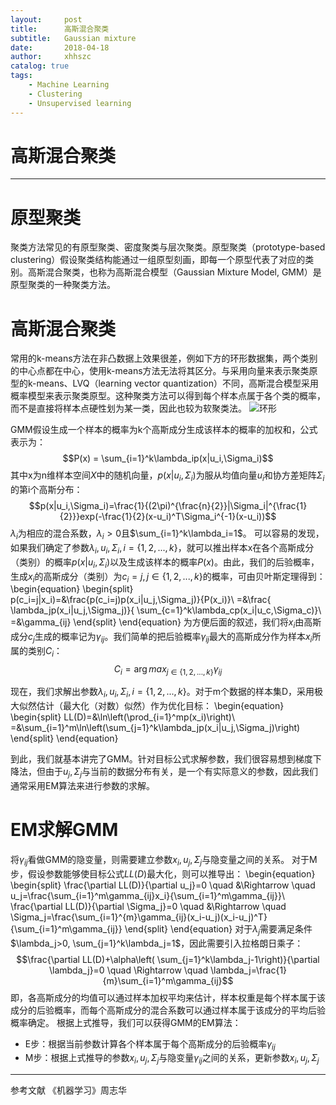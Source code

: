 ```yaml
---
layout:     post
title:      高斯混合聚类
subtitle:   Gaussian mixture
date:       2018-04-18
author:     xhhszc
catalog: true
tags:
    - Machine Learning
    - Clustering
    - Unsupervised learning
---
```


# 高斯混合聚类
------
# 原型聚类
聚类方法常见的有原型聚类、密度聚类与层次聚类。原型聚类（prototype-based clustering）假设聚类结构能通过一组原型刻画，即每一个原型代表了对应的类别。高斯混合聚类，也称为高斯混合模型（Gaussian Mixture Model, GMM）是原型聚类的一种聚类方法。

# 高斯混合聚类
常用的k-means方法在非凸数据上效果很差，例如下方的环形数据集，两个类别的中心点都在中心，使用k-means方法无法将其区分。与采用向量来表示聚类原型的k-means、LVQ（learning vector quantization）不同，高斯混合模型采用概率模型来表示聚类原型。这种聚类方法可以得到每个样本点属于各个类的概率，而不是直接将样本点硬性划为某一类，因此也较为软聚类法。
![环形](https://img-blog.csdn.net/20180418210044357?watermark/2/text/aHR0cHM6Ly9ibG9nLmNzZG4ubmV0L3hoaHN6Yw==/font/5a6L5L2T/fontsize/400/fill/I0JBQkFCMA==/dissolve/70)

GMM假设生成一个样本的概率为k个高斯成分生成该样本的概率的加权和，公式表示为：
$$P(x) = \sum_{i=1}^k\lambda_ip(x|u_i,\Sigma_i)$$
其中x为n维样本空间$X$中的随机向量，$p(x|u_i,\Sigma_i)$为服从均值向量$u_i$和协方差矩阵$\Sigma_i$的第i个高斯分布：
$$p(x|u_i,\Sigma_i)=\frac{1}{(2\pi)^{\frac{n}{2}}|\Sigma_i|^{\frac{1}{2}}}exp(-\frac{1}{2}(x-u_i)^T\Sigma_i^{-1}(x-u_i))$$
$\lambda_i$为相应的混合系数，$\lambda_i>0$且$\sum_{i=1}^k\lambda_i=1$。
可以容易的发现，如果我们确定了参数$\lambda_i,u_i,\Sigma_i, i=\{1,2,...,k\}$，就可以推出样本x在各个高斯成分（类别）的概率$p(x|u_i,\Sigma_i)$以及生成该样本的概率$P(x)$。由此，我们的后验概率，生成$x_i$的高斯成分（类别）为$c_i=j, j\in\{1,2,...,k\}$的概率，可由贝叶斯定理得到：
\begin{equation}
\begin{split}
p(c_i=j|x_i)=&\frac{p(c_i=j)p(x_i|u_j,\Sigma_j)}{P(x_i)}\\
=&\frac{ \lambda_jp(x_i|u_j,\Sigma_j)}{ \sum_{c=1}^k\lambda_cp(x_i|u_c,\Sigma_c)}\\
=&\gamma_{ij}
\end{split}
\end{equation}
为方便后面的叙述，我们将$x_i$由高斯成分$c_j$生成的概率记为$\gamma_{ij}$。我们简单的把后验概率$\gamma_{ij}$最大的高斯成分作为样本$x_i$所属的类别$C_i$：
$$C_i = {\arg max}_{j\in\{1,2,...,k\}}\gamma_{ij}$$

现在，我们求解出参数$\lambda_i,u_i,\Sigma_i, i=\{1,2,...,k\}$。对于m个数据的样本集D，采用极大似然估计（最大化（对数）似然）作为优化目标：
\begin{equation}
\begin{split}
LL(D)=&\ln\left(\prod_{i=1}^mp(x_i)\right)\\
=&\sum_{i=1}^m\ln\left(\sum_{j=1}^k\lambda_jp(x_i|u_j,\Sigma_j)\right)
\end{split}
\end{equation}

到此，我们就基本讲完了GMM。针对目标公式求解参数，我们很容易想到梯度下降法，但由于$u_j,\Sigma_j$与当前的数据分布有关，是一个有实际意义的参数，因此我们通常采用EM算法来进行参数的求解。

# EM求解GMM
将$\gamma_{ij}$看做GMM的隐变量，则需要建立参数$x_i,u_j,\Sigma_j$与隐变量之间的关系。
对于M步，假设参数能够使目标公式$LL(D)$最大化，则可以推导出：
\begin{equation}
\begin{split}
\frac{\partial LL(D)}{\partial u_j}=0 \quad &\Rightarrow  \quad u_j=\frac{\sum_{i=1}^m\gamma_{ij}x_i}{\sum_{i=1}^m\gamma_{ij}}\\
\frac{\partial LL(D)}{\partial \Sigma_j}=0 \quad &\Rightarrow  \quad \Sigma_j=\frac{\sum_{i=1}^{m}\gamma_{ij}(x_i-u_j)(x_i-u_j)^T}{\sum_{i=1}^m\gamma_{ij}} 
\end{split}
\end{equation}
对于$\lambda_j$需要满足条件$\lambda_j>0, \sum_{j=1}^k\lambda_j=1$，因此需要引入拉格朗日乘子：
$$\frac{\partial LL(D)+\alpha\left( \sum_{j=1}^k\lambda_j-1\right)}{\partial \lambda_j}=0 \quad \Rightarrow  \quad \lambda_j=\frac{1}{m}\sum_{i=1}^m\gamma_{ij}$$
即，各高斯成分的均值可以通过样本加权平均来估计，样本权重是每个样本属于该成分的后验概率，而每个高斯成分的混合系数可以通过样本属于该成分的平均后验概率确定。
根据上式推导，我们可以获得GMM的EM算法：
 - E步：根据当前参数计算各个样本属于每个高斯成分的后验概率$\gamma_{ij}$
 - M步：根据上式推导的参数$x_i,u_j,\Sigma_j$与隐变量$\gamma_{ij}$之间的关系，更新参数$x_i,u_j,\Sigma_j$

-------------------------
参考文献
《机器学习》周志华
